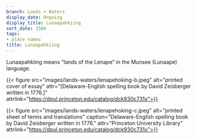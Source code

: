 ```yaml
---
branch: Lands + Waters
display_date: Ongoing
display_title: Lunaapahkiing
sort_date: 1500
tags:
- place names
title: Lunaapahkiing
---
```


Lunaapahkiing means “lands of the Lenape” in the Munsee (Lunaape) language.
  
{{< figure src="images/lands-waters/lenapehoking-b.jpeg" alt="printed cover of essay" attr="[Delaware-English spelling book by David Zeisberger written in 1776.]" attrlink="https://dpul.princeton.edu/catalog/dck930c731x">}}
 
{{< figure src="images/lands-waters/lenapehoking-c.jpeg" alt="printed sheet of terms and translations" caption="Delaware-English spelling book by David Zeisberger written in 1776." attr="Princeton University Library" attrlink="https://dpul.princeton.edu/catalog/dck930c731x">}}

